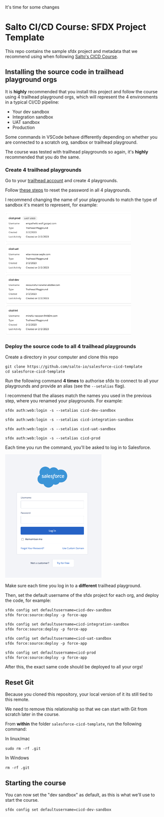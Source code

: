 It's time for some changes

# Salto CI/CD Course: SFDX Project Template

This repo contains the sample sfdx project and metadata that we recommend using when following [Salto's CICD Course](www.salto.io).

## Installing the source code in trailhead playground orgs

It is **highly** recommended that you install this project and follow the course using 4 trailhead playground orgs, which will represent the 4 environments in a typical CI/CD pipeline:

- Your dev sandbox
- Integration sandbox
- UAT sandbox
- Production

Some commands in VSCode behave differently depending on whether you are connected to a scratch org, sandbox or trailhead playground. 

The course was tested with trailhead playgrounds so again, it's **highly** recommended that you do the same.

### Create 4 trailhead playgrounds

Go to your [trailhead account](https://trailhead.salesforce.com/) and create 4 playgrounds. 

Follow [these steps](https://trailhead.salesforce.com/content/learn/modules/trailhead_playground_management/get-your-trailhead-playground-username-and-password) to reset the password in all 4 playgrounds.

I recommend changing the name of your playgrounds to match the type of sandbox it's meant to represent, for example:

<img src="./github-images/playgrounds.png" height="400px">

### Deploy the source code to all 4 trailhead playgrounds

Create a directory in your computer and clone this repo

```
git clone https://github.com/salto-io/salesforce-cicd-template
cd salesforce-cicd-template
```

Run the following command **4 times** to authorise sfdx to connect to all your playgrounds and provide an alias (see the `--setalias` flag).

I recommend that the aliases match the names you used in the previous step, where you renamed your playgrounds. For example:

```
sfdx auth:web:login -s --setalias cicd-dev-sandbox
```

```
sfdx auth:web:login -s --setalias cicd-integration-sandbox
```

```
sfdx auth:web:login -s --setalias cicd-uat-sandbox
```

```
sfdx auth:web:login -s --setalias cicd-prod
```

Each time you run the command, you'll be asked to log in to Salesforce. 

<img src="./github-images/login.png" height="400px">


Make sure each time you log in to a **different** trailhead playground.

Then, set the default username of the sfdx project for each org, and deploy the code, for example:

```
sfdx config set defaultusername=cicd-dev-sandbox
sfdx force:source:deploy -p force-app
```

```
sfdx config set defaultusername=cicd-integration-sandbox
sfdx force:source:deploy -p force-app
```

```
sfdx config set defaultusername=cicd-uat-sandbox
sfdx force:source:deploy -p force-app
```

```
sfdx config set defaultusername=cicd-prod
sfdx force:source:deploy -p force-app
```

After this, the exact same code should be deployed to all your orgs!

## Reset Git

Because you cloned this repository, your local version of it its still tied to this remote. 

We need to remove this relationship so that we can start with Git from scratch later in the course.

From **within** the folder `salesforce-cicd-template`, run the following command:

In linux/mac

`sudo rm -rf .git`

In Windows

`rm -rf .git`

## Starting the course

You can now set the "dev sandbox" as default, as this is what we'll use to start the course.

```
sfdx config set defaultusername=cicd-dev-sandbox
```



